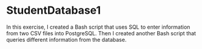 # StudentDatabase1
In this exercise, I created a Bash script that uses SQL to enter information from two CSV files into PostgreSQL. Then I created another Bash script that queries different information from the database.
